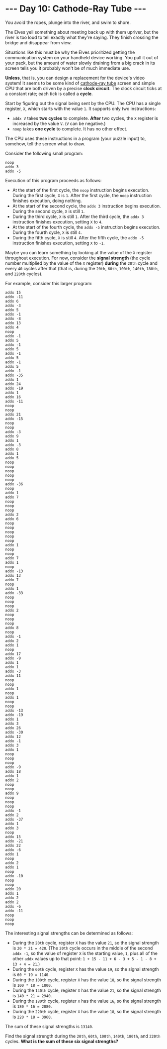 # --- Day 10: Cathode-Ray Tube ---
You avoid the ropes, plunge into the river, and swim to shore.

The Elves yell something about meeting back up with them upriver, but the river is too loud to tell exactly what 
they're saying. They finish crossing the bridge and disappear from view.

Situations like this must be why the Elves prioritized getting the communication system on your handheld device 
working. You pull it out of your pack, but the amount of water slowly draining from a big crack in its screen tells 
you it probably won't be of much immediate use.

**Unless**, that is, you can design a replacement for the device's video system! It seems to be some kind of 
[cathode-ray tube](https://en.wikipedia.org/wiki/Cathode-ray_tube) screen and simple CPU that are both driven by a 
precise **clock circuit**. The clock circuit ticks at a constant rate; each tick is called a **cycle**.

Start by figuring out the signal being sent by the CPU. The CPU has a single register, `X`, which starts with the 
value `1`. It supports only two instructions:

- `addx V` takes **two cycles** to complete. **After** two cycles, the `X` register is increased by the value `V`. 
(`V` can be negative.)
- `noop` takes **one cycle** to complete. It has no other effect.

The CPU uses these instructions in a program (your puzzle input) to, somehow, tell the screen what to draw.

Consider the following small program:

```
noop
addx 3
addx -5
```

Execution of this program proceeds as follows:

- At the start of the first cycle, the `noop` instruction begins execution. During the first cycle, `X` is `1`. 
After the first cycle, the `noop` instruction finishes execution, doing nothing.
- At the start of the second cycle, the `addx 3` instruction begins execution. During the second cycle, `X` is still 
`1`.
- During the third cycle, `X` is still `1`. After the third cycle, the `addx 3` instruction finishes execution, 
setting `X` to `4`.
- At the start of the fourth cycle, the `addx -5` instruction begins execution. During the fourth cycle, `X` is still 
`4`.
- During the fifth cycle, `X` is still `4`. After the fifth cycle, the `addx -5` instruction finishes execution, 
setting `X` to `-1`.

Maybe you can learn something by looking at the value of the `X` register throughout execution. For now, consider the 
**signal strength** (the cycle number multiplied by the value of the `X` register) **during** the `20th` cycle and 
every `40` cycles after that (that is, during the `20th`, `60th`, `100th`, `140th`, `180th`, and `220th` cycles).

For example, consider this larger program:

```
addx 15
addx -11
addx 6
addx -3
addx 5
addx -1
addx -8
addx 13
addx 4
noop
addx -1
addx 5
addx -1
addx 5
addx -1
addx 5
addx -1
addx 5
addx -1
addx -35
addx 1
addx 24
addx -19
addx 1
addx 16
addx -11
noop
noop
addx 21
addx -15
noop
noop
addx -3
addx 9
addx 1
addx -3
addx 8
addx 1
addx 5
noop
noop
noop
noop
noop
addx -36
noop
addx 1
addx 7
noop
noop
noop
addx 2
addx 6
noop
noop
noop
noop
noop
addx 1
noop
noop
addx 7
addx 1
noop
addx -13
addx 13
addx 7
noop
addx 1
addx -33
noop
noop
noop
addx 2
noop
noop
noop
addx 8
noop
addx -1
addx 2
addx 1
noop
addx 17
addx -9
addx 1
addx 1
addx -3
addx 11
noop
noop
addx 1
noop
addx 1
noop
noop
addx -13
addx -19
addx 1
addx 3
addx 26
addx -30
addx 12
addx -1
addx 3
addx 1
noop
noop
noop
addx -9
addx 18
addx 1
addx 2
noop
noop
addx 9
noop
noop
noop
addx -1
addx 2
addx -37
addx 1
addx 3
noop
addx 15
addx -21
addx 22
addx -6
addx 1
noop
addx 2
addx 1
noop
addx -10
noop
noop
addx 20
addx 1
addx 2
addx 2
addx -6
addx -11
noop
noop
noop
```

The interesting signal strengths can be determined as follows:

- During the `20th` cycle, register `X` has the value `21`, so the signal strength is `20 * 21 = 420`. (The `20th` 
cycle occurs in the middle of the second `addx -1`, so the value of register `X` is the starting value, `1`, plus 
all of the other `addx` values up to that point: `1 + 15 - 11 + 6 - 3 + 5 - 1 - 8 + 13 + 4 = 21`.)
- During the `60th` cycle, register `X` has the value `19`, so the signal strength is `60 * 19 = 1140`.
- During the `100th` cycle, register `X` has the value `18`, so the signal strength is `100 * 18 = 1800`.
- During the `140th` cycle, register `X` has the value `21`, so the signal strength is `140 * 21 = 2940`.
- During the `180th` cycle, register `X` has the value `16`, so the signal strength is `180 * 16 = 2880`.
- During the `220th` cycle, register `X` has the value `18`, so the signal strength is `220 * 18 = 3960`.

The sum of these signal strengths is `13140`.

Find the signal strength during the `20th`, `60th`, `100th`, `140th`, `180th`, and `220th` cycles. **What is the sum 
of these six signal strengths?**
